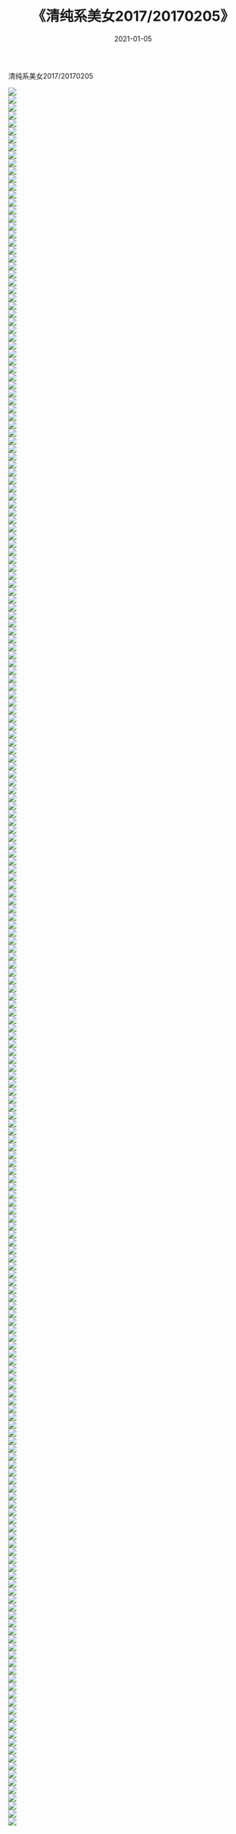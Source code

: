 ﻿---
layout: post
title:  《清纯系美女2017/20170205》
date:   2021-01-05
img: http://img.660000.xyz/Sharelink/清纯系美女/2017/20170205/000.jpg
categories: [美女, 清纯, 唯美]
---

清纯系美女2017/20170205

 ![](http://img.660000.xyz/Sharelink/清纯系美女/2017/20170205/001.jpg) <br>![](http://img.660000.xyz/Sharelink/清纯系美女/2017/20170205/001.png) <br>![](http://img.660000.xyz/Sharelink/清纯系美女/2017/20170205/002.jpg) <br>![](http://img.660000.xyz/Sharelink/清纯系美女/2017/20170205/002.png) <br>![](http://img.660000.xyz/Sharelink/清纯系美女/2017/20170205/003.jpg) <br>![](http://img.660000.xyz/Sharelink/清纯系美女/2017/20170205/003.png) <br>![](http://img.660000.xyz/Sharelink/清纯系美女/2017/20170205/004.jpg) <br>![](http://img.660000.xyz/Sharelink/清纯系美女/2017/20170205/004.png) <br>![](http://img.660000.xyz/Sharelink/清纯系美女/2017/20170205/005.jpg) <br>![](http://img.660000.xyz/Sharelink/清纯系美女/2017/20170205/005.png) <br>![](http://img.660000.xyz/Sharelink/清纯系美女/2017/20170205/006.jpg) <br>![](http://img.660000.xyz/Sharelink/清纯系美女/2017/20170205/006.png) <br>![](http://img.660000.xyz/Sharelink/清纯系美女/2017/20170205/007.jpg) <br>![](http://img.660000.xyz/Sharelink/清纯系美女/2017/20170205/007.png) <br>![](http://img.660000.xyz/Sharelink/清纯系美女/2017/20170205/008.jpg) <br>![](http://img.660000.xyz/Sharelink/清纯系美女/2017/20170205/008.png) <br>![](http://img.660000.xyz/Sharelink/清纯系美女/2017/20170205/009.jpg) <br>![](http://img.660000.xyz/Sharelink/清纯系美女/2017/20170205/009.png) <br>![](http://img.660000.xyz/Sharelink/清纯系美女/2017/20170205/010.jpg) <br>![](http://img.660000.xyz/Sharelink/清纯系美女/2017/20170205/010.png) <br>![](http://img.660000.xyz/Sharelink/清纯系美女/2017/20170205/011.jpg) <br>![](http://img.660000.xyz/Sharelink/清纯系美女/2017/20170205/011.png) <br>![](http://img.660000.xyz/Sharelink/清纯系美女/2017/20170205/012.jpg) <br>![](http://img.660000.xyz/Sharelink/清纯系美女/2017/20170205/012.png) <br>![](http://img.660000.xyz/Sharelink/清纯系美女/2017/20170205/013.jpg) <br>![](http://img.660000.xyz/Sharelink/清纯系美女/2017/20170205/013.png) <br>![](http://img.660000.xyz/Sharelink/清纯系美女/2017/20170205/014.jpg) <br>![](http://img.660000.xyz/Sharelink/清纯系美女/2017/20170205/014.png) <br>![](http://img.660000.xyz/Sharelink/清纯系美女/2017/20170205/015.jpg) <br>![](http://img.660000.xyz/Sharelink/清纯系美女/2017/20170205/015.png) <br>![](http://img.660000.xyz/Sharelink/清纯系美女/2017/20170205/016.jpg) <br>![](http://img.660000.xyz/Sharelink/清纯系美女/2017/20170205/016.png) <br>![](http://img.660000.xyz/Sharelink/清纯系美女/2017/20170205/017.jpg) <br>![](http://img.660000.xyz/Sharelink/清纯系美女/2017/20170205/017.png) <br>![](http://img.660000.xyz/Sharelink/清纯系美女/2017/20170205/018.jpg) <br>![](http://img.660000.xyz/Sharelink/清纯系美女/2017/20170205/018.png) <br>![](http://img.660000.xyz/Sharelink/清纯系美女/2017/20170205/019.jpg) <br>![](http://img.660000.xyz/Sharelink/清纯系美女/2017/20170205/019.png) <br>![](http://img.660000.xyz/Sharelink/清纯系美女/2017/20170205/020.jpg) <br>![](http://img.660000.xyz/Sharelink/清纯系美女/2017/20170205/020.png) <br>![](http://img.660000.xyz/Sharelink/清纯系美女/2017/20170205/021.jpg) <br>![](http://img.660000.xyz/Sharelink/清纯系美女/2017/20170205/021.png) <br>![](http://img.660000.xyz/Sharelink/清纯系美女/2017/20170205/022.jpg) <br>![](http://img.660000.xyz/Sharelink/清纯系美女/2017/20170205/022.png) <br>![](http://img.660000.xyz/Sharelink/清纯系美女/2017/20170205/023.jpg) <br>![](http://img.660000.xyz/Sharelink/清纯系美女/2017/20170205/023.png) <br>![](http://img.660000.xyz/Sharelink/清纯系美女/2017/20170205/024.jpg) <br>![](http://img.660000.xyz/Sharelink/清纯系美女/2017/20170205/024.png) <br>![](http://img.660000.xyz/Sharelink/清纯系美女/2017/20170205/025.jpg) <br>![](http://img.660000.xyz/Sharelink/清纯系美女/2017/20170205/025.png) <br>![](http://img.660000.xyz/Sharelink/清纯系美女/2017/20170205/026.jpg) <br>![](http://img.660000.xyz/Sharelink/清纯系美女/2017/20170205/026.png) <br>![](http://img.660000.xyz/Sharelink/清纯系美女/2017/20170205/027.jpg) <br>![](http://img.660000.xyz/Sharelink/清纯系美女/2017/20170205/027.png) <br>![](http://img.660000.xyz/Sharelink/清纯系美女/2017/20170205/028.jpg) <br>![](http://img.660000.xyz/Sharelink/清纯系美女/2017/20170205/028.png) <br>![](http://img.660000.xyz/Sharelink/清纯系美女/2017/20170205/029.jpg) <br>![](http://img.660000.xyz/Sharelink/清纯系美女/2017/20170205/029.png) <br>![](http://img.660000.xyz/Sharelink/清纯系美女/2017/20170205/030.jpg) <br>![](http://img.660000.xyz/Sharelink/清纯系美女/2017/20170205/030.png) <br>![](http://img.660000.xyz/Sharelink/清纯系美女/2017/20170205/031.jpg) <br>![](http://img.660000.xyz/Sharelink/清纯系美女/2017/20170205/031.png) <br>![](http://img.660000.xyz/Sharelink/清纯系美女/2017/20170205/032.jpg) <br>![](http://img.660000.xyz/Sharelink/清纯系美女/2017/20170205/032.png) <br>![](http://img.660000.xyz/Sharelink/清纯系美女/2017/20170205/033.jpg) <br>![](http://img.660000.xyz/Sharelink/清纯系美女/2017/20170205/033.png) <br>![](http://img.660000.xyz/Sharelink/清纯系美女/2017/20170205/034.jpg) <br>![](http://img.660000.xyz/Sharelink/清纯系美女/2017/20170205/034.png) <br>![](http://img.660000.xyz/Sharelink/清纯系美女/2017/20170205/035.jpg) <br>![](http://img.660000.xyz/Sharelink/清纯系美女/2017/20170205/035.png) <br>![](http://img.660000.xyz/Sharelink/清纯系美女/2017/20170205/036.jpg) <br>![](http://img.660000.xyz/Sharelink/清纯系美女/2017/20170205/036.png) <br>![](http://img.660000.xyz/Sharelink/清纯系美女/2017/20170205/037.jpg) <br>![](http://img.660000.xyz/Sharelink/清纯系美女/2017/20170205/037.png) <br>![](http://img.660000.xyz/Sharelink/清纯系美女/2017/20170205/038.jpg) <br>![](http://img.660000.xyz/Sharelink/清纯系美女/2017/20170205/038.png) <br>![](http://img.660000.xyz/Sharelink/清纯系美女/2017/20170205/039.jpg) <br>![](http://img.660000.xyz/Sharelink/清纯系美女/2017/20170205/039.png) <br>![](http://img.660000.xyz/Sharelink/清纯系美女/2017/20170205/040.jpg) <br>![](http://img.660000.xyz/Sharelink/清纯系美女/2017/20170205/040.png) <br>![](http://img.660000.xyz/Sharelink/清纯系美女/2017/20170205/041.jpg) <br>![](http://img.660000.xyz/Sharelink/清纯系美女/2017/20170205/041.png) <br>![](http://img.660000.xyz/Sharelink/清纯系美女/2017/20170205/042.jpg) <br>![](http://img.660000.xyz/Sharelink/清纯系美女/2017/20170205/042.png) <br>![](http://img.660000.xyz/Sharelink/清纯系美女/2017/20170205/043.jpg) <br>![](http://img.660000.xyz/Sharelink/清纯系美女/2017/20170205/043.png) <br>![](http://img.660000.xyz/Sharelink/清纯系美女/2017/20170205/044.jpg) <br>![](http://img.660000.xyz/Sharelink/清纯系美女/2017/20170205/044.png) <br>![](http://img.660000.xyz/Sharelink/清纯系美女/2017/20170205/045.jpg) <br>![](http://img.660000.xyz/Sharelink/清纯系美女/2017/20170205/045.png) <br>![](http://img.660000.xyz/Sharelink/清纯系美女/2017/20170205/046.jpg) <br>![](http://img.660000.xyz/Sharelink/清纯系美女/2017/20170205/046.png) <br>![](http://img.660000.xyz/Sharelink/清纯系美女/2017/20170205/047.jpg) <br>![](http://img.660000.xyz/Sharelink/清纯系美女/2017/20170205/047.png) <br>![](http://img.660000.xyz/Sharelink/清纯系美女/2017/20170205/048.jpg) <br>![](http://img.660000.xyz/Sharelink/清纯系美女/2017/20170205/048.png) <br>![](http://img.660000.xyz/Sharelink/清纯系美女/2017/20170205/049.jpg) <br>![](http://img.660000.xyz/Sharelink/清纯系美女/2017/20170205/049.png) <br>![](http://img.660000.xyz/Sharelink/清纯系美女/2017/20170205/050.jpg) <br>![](http://img.660000.xyz/Sharelink/清纯系美女/2017/20170205/050.png) <br>![](http://img.660000.xyz/Sharelink/清纯系美女/2017/20170205/051.jpg) <br>![](http://img.660000.xyz/Sharelink/清纯系美女/2017/20170205/051.png) <br>![](http://img.660000.xyz/Sharelink/清纯系美女/2017/20170205/052.jpg) <br>![](http://img.660000.xyz/Sharelink/清纯系美女/2017/20170205/052.png) <br>![](http://img.660000.xyz/Sharelink/清纯系美女/2017/20170205/053.jpg) <br>![](http://img.660000.xyz/Sharelink/清纯系美女/2017/20170205/053.png) <br>![](http://img.660000.xyz/Sharelink/清纯系美女/2017/20170205/054.jpg) <br>![](http://img.660000.xyz/Sharelink/清纯系美女/2017/20170205/054.png) <br>![](http://img.660000.xyz/Sharelink/清纯系美女/2017/20170205/055.jpg) <br>![](http://img.660000.xyz/Sharelink/清纯系美女/2017/20170205/055.png) <br>![](http://img.660000.xyz/Sharelink/清纯系美女/2017/20170205/056.jpg) <br>![](http://img.660000.xyz/Sharelink/清纯系美女/2017/20170205/056.png) <br>![](http://img.660000.xyz/Sharelink/清纯系美女/2017/20170205/057.jpg) <br>![](http://img.660000.xyz/Sharelink/清纯系美女/2017/20170205/057.png) <br>![](http://img.660000.xyz/Sharelink/清纯系美女/2017/20170205/058.jpg) <br>![](http://img.660000.xyz/Sharelink/清纯系美女/2017/20170205/058.png) <br>![](http://img.660000.xyz/Sharelink/清纯系美女/2017/20170205/059.jpg) <br>![](http://img.660000.xyz/Sharelink/清纯系美女/2017/20170205/059.png) <br>![](http://img.660000.xyz/Sharelink/清纯系美女/2017/20170205/060.jpg) <br>![](http://img.660000.xyz/Sharelink/清纯系美女/2017/20170205/060.png) <br>![](http://img.660000.xyz/Sharelink/清纯系美女/2017/20170205/061.jpg) <br>![](http://img.660000.xyz/Sharelink/清纯系美女/2017/20170205/061.png) <br>![](http://img.660000.xyz/Sharelink/清纯系美女/2017/20170205/062.jpg) <br>![](http://img.660000.xyz/Sharelink/清纯系美女/2017/20170205/062.png) <br>![](http://img.660000.xyz/Sharelink/清纯系美女/2017/20170205/063.jpg) <br>![](http://img.660000.xyz/Sharelink/清纯系美女/2017/20170205/063.png) <br>![](http://img.660000.xyz/Sharelink/清纯系美女/2017/20170205/064.jpg) <br>![](http://img.660000.xyz/Sharelink/清纯系美女/2017/20170205/064.png) <br>![](http://img.660000.xyz/Sharelink/清纯系美女/2017/20170205/065.jpg) <br>![](http://img.660000.xyz/Sharelink/清纯系美女/2017/20170205/065.png) <br>![](http://img.660000.xyz/Sharelink/清纯系美女/2017/20170205/066.jpg) <br>![](http://img.660000.xyz/Sharelink/清纯系美女/2017/20170205/066.png) <br>![](http://img.660000.xyz/Sharelink/清纯系美女/2017/20170205/067.jpg) <br>![](http://img.660000.xyz/Sharelink/清纯系美女/2017/20170205/067.png) <br>![](http://img.660000.xyz/Sharelink/清纯系美女/2017/20170205/068.jpg) <br>![](http://img.660000.xyz/Sharelink/清纯系美女/2017/20170205/068.png) <br>![](http://img.660000.xyz/Sharelink/清纯系美女/2017/20170205/069.jpg) <br>![](http://img.660000.xyz/Sharelink/清纯系美女/2017/20170205/069.png) <br>![](http://img.660000.xyz/Sharelink/清纯系美女/2017/20170205/070.jpg) <br>![](http://img.660000.xyz/Sharelink/清纯系美女/2017/20170205/070.png) <br>![](http://img.660000.xyz/Sharelink/清纯系美女/2017/20170205/071.jpg) <br>![](http://img.660000.xyz/Sharelink/清纯系美女/2017/20170205/071.png) <br>![](http://img.660000.xyz/Sharelink/清纯系美女/2017/20170205/072.jpg) <br>![](http://img.660000.xyz/Sharelink/清纯系美女/2017/20170205/072.png) <br>![](http://img.660000.xyz/Sharelink/清纯系美女/2017/20170205/073.jpg) <br>![](http://img.660000.xyz/Sharelink/清纯系美女/2017/20170205/073.png) <br>![](http://img.660000.xyz/Sharelink/清纯系美女/2017/20170205/074.jpg) <br>![](http://img.660000.xyz/Sharelink/清纯系美女/2017/20170205/075.jpg) <br>![](http://img.660000.xyz/Sharelink/清纯系美女/2017/20170205/076.jpg) <br>![](http://img.660000.xyz/Sharelink/清纯系美女/2017/20170205/077.jpg) <br>![](http://img.660000.xyz/Sharelink/清纯系美女/2017/20170205/078.jpg) <br>![](http://img.660000.xyz/Sharelink/清纯系美女/2017/20170205/079.jpg) <br>![](http://img.660000.xyz/Sharelink/清纯系美女/2017/20170205/080.jpg) <br>![](http://img.660000.xyz/Sharelink/清纯系美女/2017/20170205/081.jpg) <br>![](http://img.660000.xyz/Sharelink/清纯系美女/2017/20170205/082.jpg) <br>![](http://img.660000.xyz/Sharelink/清纯系美女/2017/20170205/083.jpg) <br>![](http://img.660000.xyz/Sharelink/清纯系美女/2017/20170205/084.jpg) <br>![](http://img.660000.xyz/Sharelink/清纯系美女/2017/20170205/085.jpg) <br>![](http://img.660000.xyz/Sharelink/清纯系美女/2017/20170205/086.jpg) <br>![](http://img.660000.xyz/Sharelink/清纯系美女/2017/20170205/087.jpg) <br>![](http://img.660000.xyz/Sharelink/清纯系美女/2017/20170205/088.jpg) <br>![](http://img.660000.xyz/Sharelink/清纯系美女/2017/20170205/089.jpg) <br>![](http://img.660000.xyz/Sharelink/清纯系美女/2017/20170205/090.jpg) <br>![](http://img.660000.xyz/Sharelink/清纯系美女/2017/20170205/091.jpg) <br>![](http://img.660000.xyz/Sharelink/清纯系美女/2017/20170205/092.jpg) <br>![](http://img.660000.xyz/Sharelink/清纯系美女/2017/20170205/093.jpg) <br>![](http://img.660000.xyz/Sharelink/清纯系美女/2017/20170205/094.jpg) <br>![](http://img.660000.xyz/Sharelink/清纯系美女/2017/20170205/095.jpg) <br>![](http://img.660000.xyz/Sharelink/清纯系美女/2017/20170205/096.jpg) <br>![](http://img.660000.xyz/Sharelink/清纯系美女/2017/20170205/097.jpg) <br>![](http://img.660000.xyz/Sharelink/清纯系美女/2017/20170205/098.jpg) <br>![](http://img.660000.xyz/Sharelink/清纯系美女/2017/20170205/099.jpg) <br>![](http://img.660000.xyz/Sharelink/清纯系美女/2017/20170205/100.jpg) <br>![](http://img.660000.xyz/Sharelink/清纯系美女/2017/20170205/101.jpg) <br>![](http://img.660000.xyz/Sharelink/清纯系美女/2017/20170205/102.jpg) <br>![](http://img.660000.xyz/Sharelink/清纯系美女/2017/20170205/103.jpg) <br>![](http://img.660000.xyz/Sharelink/清纯系美女/2017/20170205/104.jpg) <br>![](http://img.660000.xyz/Sharelink/清纯系美女/2017/20170205/105.jpg) <br>![](http://img.660000.xyz/Sharelink/清纯系美女/2017/20170205/106.jpg) <br>![](http://img.660000.xyz/Sharelink/清纯系美女/2017/20170205/107.jpg) <br>![](http://img.660000.xyz/Sharelink/清纯系美女/2017/20170205/108.jpg) <br>![](http://img.660000.xyz/Sharelink/清纯系美女/2017/20170205/109.jpg) <br>![](http://img.660000.xyz/Sharelink/清纯系美女/2017/20170205/110.jpg) <br>![](http://img.660000.xyz/Sharelink/清纯系美女/2017/20170205/111.jpg) <br>![](http://img.660000.xyz/Sharelink/清纯系美女/2017/20170205/112.png) <br>![](http://img.660000.xyz/Sharelink/清纯系美女/2017/20170205/113.png) <br>![](http://img.660000.xyz/Sharelink/清纯系美女/2017/20170205/114.png) <br>![](http://img.660000.xyz/Sharelink/清纯系美女/2017/20170205/115.png) <br>![](http://img.660000.xyz/Sharelink/清纯系美女/2017/20170205/116.png) <br>![](http://img.660000.xyz/Sharelink/清纯系美女/2017/20170205/117.png) <br>![](http://img.660000.xyz/Sharelink/清纯系美女/2017/20170205/118.png) <br>![](http://img.660000.xyz/Sharelink/清纯系美女/2017/20170205/119.png) <br>![](http://img.660000.xyz/Sharelink/清纯系美女/2017/20170205/120.png) <br>![](http://img.660000.xyz/Sharelink/清纯系美女/2017/20170205/121.png) <br>![](http://img.660000.xyz/Sharelink/清纯系美女/2017/20170205/122.png) <br>![](http://img.660000.xyz/Sharelink/清纯系美女/2017/20170205/123.png) <br>![](http://img.660000.xyz/Sharelink/清纯系美女/2017/20170205/124.png) <br>![](http://img.660000.xyz/Sharelink/清纯系美女/2017/20170205/125.png) <br>![](http://img.660000.xyz/Sharelink/清纯系美女/2017/20170205/126.png) <br>![](http://img.660000.xyz/Sharelink/清纯系美女/2017/20170205/127.png) <br>![](http://img.660000.xyz/Sharelink/清纯系美女/2017/20170205/128.png) <br>![](http://img.660000.xyz/Sharelink/清纯系美女/2017/20170205/129.png) <br>![](http://img.660000.xyz/Sharelink/清纯系美女/2017/20170205/130.png) <br>![](http://img.660000.xyz/Sharelink/清纯系美女/2017/20170205/131.png) <br>![](http://img.660000.xyz/Sharelink/清纯系美女/2017/20170205/132.png) <br>![](http://img.660000.xyz/Sharelink/清纯系美女/2017/20170205/133.png) <br>![](http://img.660000.xyz/Sharelink/清纯系美女/2017/20170205/134.png) <br>![](http://img.660000.xyz/Sharelink/清纯系美女/2017/20170205/135.jpg) <br>![](http://img.660000.xyz/Sharelink/清纯系美女/2017/20170205/136.jpg) <br>![](http://img.660000.xyz/Sharelink/清纯系美女/2017/20170205/137.jpg) <br>![](http://img.660000.xyz/Sharelink/清纯系美女/2017/20170205/138.jpg) <br>![](http://img.660000.xyz/Sharelink/清纯系美女/2017/20170205/139.jpg) <br>![](http://img.660000.xyz/Sharelink/清纯系美女/2017/20170205/140.jpg) <br>![](http://img.660000.xyz/Sharelink/清纯系美女/2017/20170205/141.jpg) <br>![](http://img.660000.xyz/Sharelink/清纯系美女/2017/20170205/142.jpg) <br>![](http://img.660000.xyz/Sharelink/清纯系美女/2017/20170205/143.jpg) <br>![](http://img.660000.xyz/Sharelink/清纯系美女/2017/20170205/144.jpg) <br>![](http://img.660000.xyz/Sharelink/清纯系美女/2017/20170205/145.jpg) <br>![](http://img.660000.xyz/Sharelink/清纯系美女/2017/20170205/146.jpg) <br>